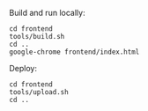 Build and run locally:
```
cd frontend
tools/build.sh
cd ..
google-chrome frontend/index.html
```

Deploy:
```
cd frontend
tools/upload.sh
cd ..
```
